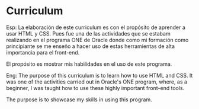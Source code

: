 # Curriculum
Esp: La elaboración de este curriculum es con el propósito de aprender a usar HTML y CSS. Pues fue una de las actividades que se estabam realizando en el programa ONE de Oracle donde como mi formación como principiante se me enseño a hacer uso de estas herramientas de alta importancia para el front-end.

El propósito es mostrar mis habilidades en el uso de este programa.

Eng: The purpose of this curriculum is to learn how to use HTML and CSS. It was one of the activities carried out in Oracle's ONE program, where, as a beginner, I was taught how to use these highly important front-end tools.

The purpose is to showcase my skills in using this program.
